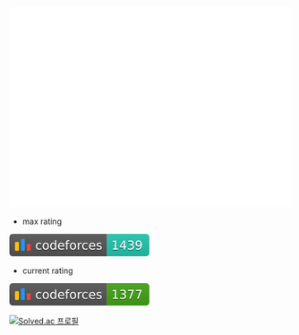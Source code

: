 ![](https://raw.githubusercontent.com/silvertetris/cf-stats/main/output/light_card.svg#gh-dark-mode-only)

- max rating
  
![](https://raw.githubusercontent.com/silvertetris/cf-stats/main/output/max_rating.svg)

- current rating
  
![](https://raw.githubusercontent.com/silvertetris/cf-stats/main/output/rating.svg)


[![Solved.ac
프로필](http://mazassumnida.wtf/api/v2/generate_badge?boj=silvertetris)](https://solved.ac/silvertetris)
